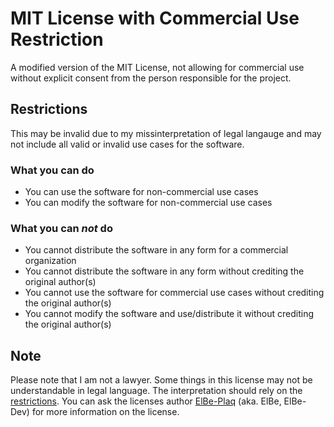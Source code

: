 # MIT License with Commercial Use Restriction
A modified version of the MIT License, not allowing for commercial use without explicit consent from the person responsible for the project.

## Restrictions
This may be invalid due to my missinterpretation of legal langauge and may not include all valid or invalid use cases for the software.

### What you can do
- You can use the software for non-commercial use cases
- You can modify the software for non-commercial use cases

### What you can *not* do
- You cannot distribute the software in any form for a commercial organization
- You cannot distribute the software in any form without crediting the original author(s)
- You cannot use the software for commercial use cases without crediting the original author(s)
- You cannot modify the software and use/distribute it without crediting the original author(s)

## Note
Please note that I am not a lawyer. Some things in this license may not be understandable in legal language.
The interpretation should rely on the [restrictions](#Restrictions).
You can ask the licenses author [ElBe-Plaq](https://github.com/ElBe-Plaq) (aka. ElBe, ElBe-Dev) for more information on the license.
